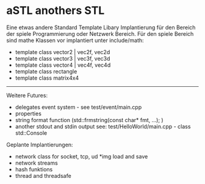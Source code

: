 # aSTL anothers STL
Eine etwas andere Standard Template Libary Implantierung für den Bereich der spiele Programmierung oder Netzwerk Bereich. Für den spiele Bereich sind mathe Klassen vor implantiert unter include/math:

* template <typename T> class vector2 | vec2f<float>, vec2d<double>  
* template <typename T> class vector3 | vec3f<float>, vec3d<double>  
* template <typename T> class vector4 | vec4f<float>, vec4d<double>
* template <typename T> class rectangle 
* template <typename T> class matrix4x4 

----
Weitere Futures:
* delegates event system - see test/event/main.cpp
* properties
* string format function (std::frmstring(const char* fmt, ...); )
* another stdout and stdin output see: test/HelloWorld/main.cpp - class std::Console  

Geplante Implantierungen:
* network class for socket, tcp, ud
*img load and save
* network streams
* hash funktions
* thread and threadsafe
